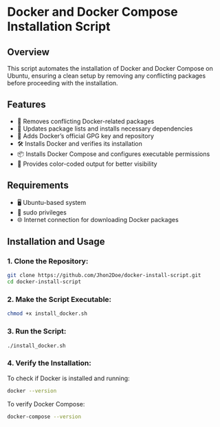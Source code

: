 # Docker and Docker Compose Installation Script

## Overview
This script automates the installation of Docker and Docker Compose on Ubuntu, ensuring a clean setup by removing any conflicting packages before proceeding with the installation.

## Features

- 🚀 Removes conflicting Docker-related packages
- 🔄 Updates package lists and installs necessary dependencies
- 🔑 Adds Docker’s official GPG key and repository
- 🛠 Installs Docker and verifies its installation
- 📦 Installs Docker Compose and configures executable permissions
- 🎨 Provides color-coded output for better visibility

## Requirements

- 🖥 Ubuntu-based system
- 🔑 sudo privileges
- 🌐 Internet connection for downloading Docker packages

## Installation and Usage

### 1. Clone the Repository:

```bash
git clone https://github.com/Jhon2Doe/docker-install-script.git
cd docker-install-script
```

### 2. Make the Script Executable:

```bash
chmod +x install_docker.sh
```

### 3. Run the Script:

```bash
./install_docker.sh
```

### 4. Verify the Installation:

To check if Docker is installed and running:

```bash
docker --version
```

To verify Docker Compose:

```bash
docker-compose --version
```
